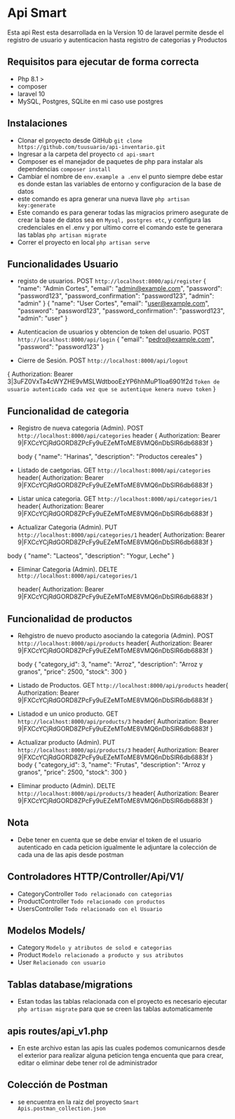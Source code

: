 # Api Smart
Esta api Rest esta desarrollada en la Version 10 de laravel permite desde el registro de usuario y autenticacion hasta registro de categorias y Productos

## Requisitos para ejecutar de forma correcta 
- Php 8.1 >
- composer
- laravel 10
- MySQL, Postgres, SQLite en mi caso use postgres

## Instalaciones

- Clonar el proyecto desde GitHub `git clone https://github.com/tuusuario/api-inventario.git`
- Ingresar a la carpeta del proyecto `cd api-smart`
- Composer es el manejador de paquetes de php para instalar als dependencias `composer install`
- Cambiar el nombre  de `env.example a .env` el punto siempre debe estar es donde estan las variables de entorno y configuracion de la base de datos 
- este comando es apra generar una nueva llave `php artisan key:generate`
- Este comando es para generar todas las migracios primero asegurate de crear la base de datos sea en `Mysql, postgres etc`,  y configura las credenciales en el .env y por ultimo corre el comando este te generara las tablas `php artisan migrate`
- Correr el proyecto en local `php artisan serve`

## Funcionalidades Usuario
- registo de usuarios. POST `http://localhost:8000/api/register`
{
  "name": "Admin Cortes",
  "email": "admin@example.com",
  "password": "password123",
  "password_confirmation": "password123",
  "admin": "admin"
}
{
  "name": "User Cortes",
  "email": "user@example.com",
  "password": "password123",
  "password_confirmation": "password123",
  "admin": "user"
}

- Autenticacion de usuarios y obtencion de token del usuario. POST `http://localhost:8000/api/login`
{
  "email": "pedro@example.com",
  "password": "password123"
}
- Cierre de Sesión. POST `http://localhost:8000/api/logout`

{
    Authorization: Bearer 3|3uFZ0VxTa4cWYZHE9vMSLWdtbooEzYP6hhMuP1loa6901f2d `Token de usuario autenticado cada vez que se autentique kenera nuevo token`
} 

## Funcionalidad de categoria
- Registro de nueva categoria (Admin). POST `http://localhost:8000/api/categories`
 header {
        Authorization: Bearer 9|FXCcYCjRdGORD8ZPcFy9uEZeMToME8VMQ6nDbSlR6db6883f
    }

    body {
        "name": "Harinas",
        "description": "Productos cereales"
    }

- Listado de caetgorias. GET `http://localhost:8000/api/categories`
    header{
    Authorization: Bearer 9|FXCcYCjRdGORD8ZPcFy9uEZeMToME8VMQ6nDbSlR6db6883f
    }

- Listar unica categoria. GET `http://localhost:8000/api/categories/1`
   header{
    Authorization: Bearer 9|FXCcYCjRdGORD8ZPcFy9uEZeMToME8VMQ6nDbSlR6db6883f
    }

- Actualizar Categoria (Admin). PUT `http://localhost:8000/api/categories/1`
  header{
    Authorization: Bearer 9|FXCcYCjRdGORD8ZPcFy9uEZeMToME8VMQ6nDbSlR6db6883f
    }

body {
    "name": "Lacteos",
    "description": "Yogur, Leche"
}
- Eliminar Categoria  (Admin). DELTE `http://localhost:8000/api/categories/1`

  header{
    Authorization: Bearer 9|FXCcYCjRdGORD8ZPcFy9uEZeMToME8VMQ6nDbSlR6db6883f
    }

## Funcionalidad de productos
- Rehgistro de nuevo producto asociando la categoria (Admin). POST `http://localhost:8000/api/products`
  header{
    Authorization: Bearer 9|FXCcYCjRdGORD8ZPcFy9uEZeMToME8VMQ6nDbSlR6db6883f
    }

    body {
    "category_id": 3,
    "name": "Arroz",
    "description": "Arroz y granos",
    "price": 2500,
    "stock": 300
}

- Listado de Productos. GET `http://localhost:8000/api/products`
  header{
    Authorization: Bearer 9|FXCcYCjRdGORD8ZPcFy9uEZeMToME8VMQ6nDbSlR6db6883f
    }

- Listadod e un unico producto. GET `http://localhost:8000/api/products/3`
  header{
    Authorization: Bearer 9|FXCcYCjRdGORD8ZPcFy9uEZeMToME8VMQ6nDbSlR6db6883f
    }

- Actualizar producto (Admin). PUT `http://localhost:8000/api/products/3`
  header{
    Authorization: Bearer 9|FXCcYCjRdGORD8ZPcFy9uEZeMToME8VMQ6nDbSlR6db6883f
    }
    body {
    "category_id": 3,
    "name": "Frutas",
    "description": "Arroz y granos",
    "price": 2500,
    "stock": 300
}
- Eliminar producto (Admin). DELTE `http://localhost:8000/api/products/3`
  header{
    Authorization: Bearer 9|FXCcYCjRdGORD8ZPcFy9uEZeMToME8VMQ6nDbSlR6db6883f
    }
    
## Nota 
- Debe tener en cuenta que se debe enviar el token de el usuario autenticado en cada peticion igualmente le adjuntare la colección de cada una de las apis desde postman

## Controladores HTTP/Controller/Api/V1/
- CategoryController `Todo relacionado con categorias`
- ProductController `Todo relacionado con productos`
- UsersController `Todo relacionado con el Usuario`

## Modelos Models/
- Category `Modelo y atributos de solod e categorias`
- Product `Modelo relacionado a producto y sus atributos`
- User `Relacionado con usuario`

## Tablas database/migrations
- Estan todas las tablas relacionada con el proyecto es necesario ejecutar `php artisan migrate` para que se creen las tablas automaticamente

## apis routes/api_v1.php
- En este archivo estan las apis las cuales podemos comunicarnos desde el exterior para realizar alguna peticion tenga encuenta que para crear, editar o eliminar debe tener rol de administrador

##  Colección de Postman
- se encuentra en la raiz del proyecto `Smart Apis.postman_collection.json`
